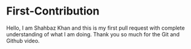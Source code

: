 # First-Contribution
Hello, I am Shahbaz Khan and this is my first pull request with complete understanding of what I am doing.
Thank you so much for the Git and Github video.
